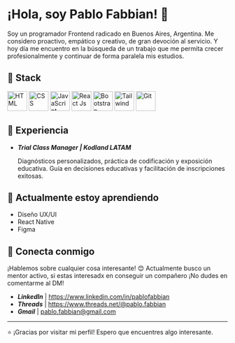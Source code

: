 # ¡Hola, soy Pablo Fabbian! 👋

Soy un programador Frontend radicado en Buenos Aires, Argentina. Me considero proactivo, empático y creativo, de gran devoción al servicio.
Y hoy día me encuentro en la búsqueda de un trabajo que me permita crecer profesionalmente y continuar de forma paralela mis estudios.

## 🚀 Stack

<p float="left">
  <img src="https://imgur.com/xiTRp8L.png" alt="HTML" width="45">
  <img src="https://imgur.com/5b3elD4.png" alt="CSS" width="45">
  <img src="https://imgur.com/QPURzHS.png" alt="JavaScript" width="45">
  <img src="https://i.imgur.com/s8xEsBD.png" alt="React Js" width="45">
  <img src="https://i.imgur.com/AvKTnxK.png" alt="Bootstrap" width="45">
  <img src="https://i.imgur.com/nB8BcP9.png" alt="Tailwind" width="45">
  <img src="https://i.imgur.com/ezaPYYQ.png" alt="Git" width="45">
</p>

## 💼 Experiencia

- **_Trial Class Manager | Kodland LATAM_**
  
  Diagnósticos personalizados, práctica de codificación y exposición educativa.
  Guía en decisiones educativas y facilitación de inscripciones exitosas.

## 🌱 Actualmente estoy aprendiendo

  - Diseño UX/UI
  - React Native
  - Figma


## 🤝 Conecta conmigo

¡Hablemos sobre cualquier cosa interesante! 😊
Actualmente busco un mentor activo, si estas interesadx en conseguir un compañero ¡No dudes en comentarme al DM!

- **_LinkedIn_** | https://www.linkedin.com/in/pablofabbian
- **_Threads_** | https://www.threads.net/@pablo.fabbian
- **_Gmail_** | pablo.fabbian@gmail.com

---

⭐️ ¡Gracias por visitar mi perfil! Espero que encuentres algo interesante.
